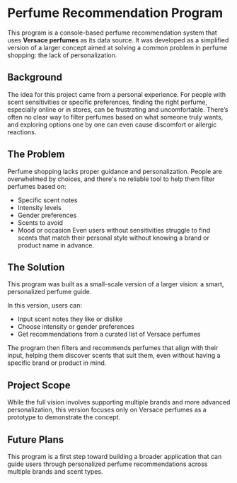 # Perfume Recommendation Program

This program is a console-based perfume recommendation system that uses **Versace perfumes** as its data source. It was developed as a simplified version of a larger concept aimed at solving a common problem in perfume shopping: the lack of personalization.

## Background

The idea for this project came from a personal experience. For people with scent sensitivities or specific preferences, finding the right perfume, especially online or in stores, can be frustrating and uncomfortable. There’s often no clear way to filter perfumes based on what someone truly wants, and exploring options one by one can even cause discomfort or allergic reactions.

## The Problem

Perfume shopping lacks proper guidance and personalization. People are overwhelmed by choices, and there's no reliable tool to help them filter perfumes based on:
- Specific scent notes
- Intensity levels
- Gender preferences
- Scents to avoid
- Mood or occasion
Even users without sensitivities struggle to find scents that match their personal style without knowing a brand or product name in advance.

## The Solution

This program was built as a small-scale version of a larger vision: a smart, personalized perfume guide.

In this version, users can:
- Input scent notes they like or dislike
- Choose intensity or gender preferences
- Get recommendations from a curated list of Versace perfumes

The program then filters and recommends perfumes that align with their input, helping them discover scents that suit them, even without having a specific brand or product in mind.

## Project Scope

While the full vision involves supporting multiple brands and more advanced personalization, this version focuses only on Versace perfumes as a prototype to demonstrate the concept.

## Future Plans

This program is a first step toward building a broader application that can guide users through personalized perfume recommendations across multiple brands and scent types.

